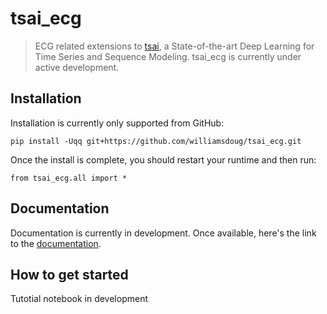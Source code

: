 # tsai_ecg
> ECG related extensions to <a href='https://timeseriesai.github.io/tsai/'>tsai</a>, a State-of-the-art Deep Learning for Time Series and Sequence Modeling. tsai_ecg is currently under active development.


## Installation

Installation is currently only supported from GitHub:

```
pip install -Uqq git+https://github.com/williamsdoug/tsai_ecg.git
```

Once the install is complete, you should restart your runtime and then run: 

```
from tsai_ecg.all import *
```

## Documentation

Documentation is currently in development.  Once available, here's the link to the [documentation](https://williamsdoug.github.io/tsai_ecg/).

## How to get started

Tutotial notebook in development
